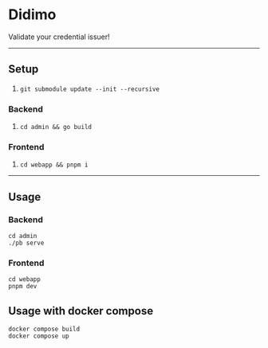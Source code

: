 # Didimo

Validate your credential issuer!

---

## Setup

1. `git submodule update --init --recursive`

### Backend

1. `cd admin && go build`

### Frontend

1. `cd webapp && pnpm i`

---

## Usage

### Backend

```
cd admin
./pb serve
```

### Frontend

```
cd webapp
pnpm dev
```

## Usage with docker compose

```
docker compose build
docker compose up
```
